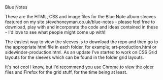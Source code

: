 Blue Notes

These are the HTML, CSS and image files for the Blue Note album sleeves featured on my site stevehoneyman.co.uk/blue-notes - please feel free to download, play with and incorporate the code and ideas contained in these - I'd love to see what people might come up with! 

The easiest way to view the sleeves is to download the repo and then go to the appropriate html file in each folder, for example; art-production.html or sidewinder-production.html. As an update I've started to work on CSS Grid layouts for the sleeves which can be found in the folder grid layouts.

It's not cool I know, but I'd recommend you use Chrome to view the older files and Firefox for the grid stuff, for the time being at least.  
